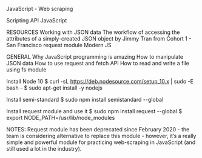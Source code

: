 JavaScript - Web scraping

Scripting
API
JavaScript

RESOURCES
Working with JSON data
The workflow of accessing the attributes of a simply-created JSON object by Jimmy Tran from Cohort 1 - San Francisco
request module
Modern JS


GENERAL
Why JavaScript programming is amazing
How to manipulate JSON data
How to use request and fetch API
How to read and write a file using fs module


Install Node 10
$ curl -sL https://deb.nodesource.com/setup_10.x | sudo -E bash -
$ sudo apt-get install -y nodejs


Install semi-standard
$ sudo npm install semistandard --global


Install request module and use it
$ sudo npm install request --global
$ export NODE_PATH=/usr/lib/node_modules

NOTES:  Request module has been deprecated since February 2020 - the team is considering alternative to replace this module - however, it’s a really simple and powerful module for practicing web-scraping in JavaScript (and still used a lot in the industry).
